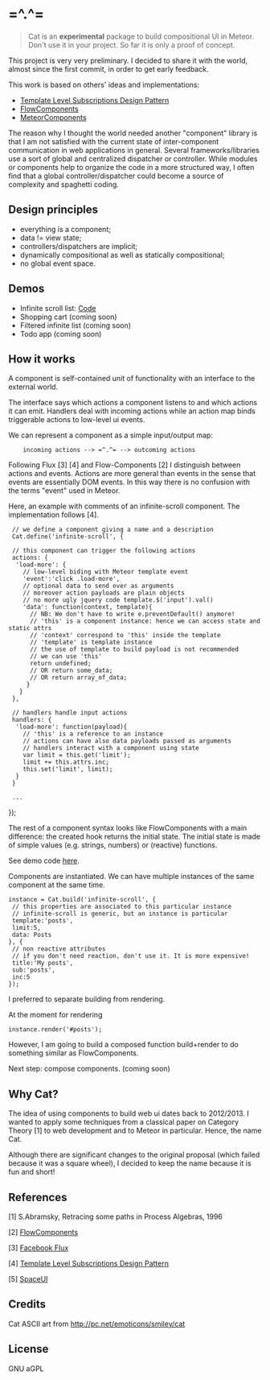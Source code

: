 # =^.^=

> Cat is an **experimental** package to build compositional UI in Meteor.
> Don't use it in your project. So far it is only a proof of concept.

This project is very very preliminary. I decided to share it with the world,
almost since the first commit, in order to get early feedback.

This work is based on others' ideas and implementations:

* [Template Level Subscriptions Design Pattern](https://www.discovermeteor.com/blog/template-level-subscriptions/)
* [FlowComponents](https://github.com/meteorhacks/flow-components)
* [MeteorComponents](https://github.com/stubailo/meteor-components)

The reason why I thought the world needed another "component" library is
that I am not satisfied with the current state of inter-component communication
in web applications in general.
Several frameworks/libraries use a sort of global and centralized dispatcher or controller.
While modules or components help to organize the code in a more structured way,
I often find that a global controller/dispatcher could become a source of complexity
and spaghetti coding.


## Design principles

* everything is a component;
* data != view state;
* controllers/dispatchers are implicit;
* dynamically compositional as well as statically compositional;
* no global event space.

## Demos

* Infinite scroll list: [Code](http://github.com/mstn/infinite-scroll-demo) 
* Shopping cart (coming soon)
* Filtered infinite list (coming soon)
* Todo app (coming soon)

## How it works

A component is self-contained unit of functionality with an interface to the external world.

The interface says which actions a component listens to and which actions it can emit.
Handlers deal with incoming actions while an action map binds triggerable actions
to low-level ui events.

We can represent a component as a simple input/output map:

        incoming actions --> =^.^= --> outcoming actions

Following Flux [3] [4] and Flow-Components [2] I distinguish between actions and events.
Actions are more general than events
in the sense that events are essentially DOM events.
In this way there is no confusion with
the terms "event" used in Meteor.

Here, an example with comments of an infinite-scroll component.
The implementation follows [4].

     // we define a component giving a name and a description
     Cat.define('infinite-scroll', {

     // this component can trigger the following actions
     actions: {
      'load-more': {
        // low-level biding with Meteor template event
        'event':'click .load-more',
        // optional data to send over as arguments
        // moreover action payloads are plain objects
        // no more ugly jquery code template.$('input').val()
        'data': function(context, template){
          // NB: We don't have to write e.preventDefault() anymore!
          // 'this' is a component instance: hence we can access state and static attrs
          // 'context' correspond to 'this' inside the template
          // 'template' is template instance
          // the use of template to build payload is not recommended
          // we can use 'this'
          return undefined;
          // OR return some_data;
          // OR return array_of_data;
         }
       }
     },

     // handlers handle input actions
     handlers: {
      'load-more': function(payload){
        // 'this' is a reference to an instance
        // actions can have also data payloads passed as arguments
        // handlers interact with a component using state
        var limit = this.get('limit');
        limit += this.attrs.inc;
        this.set('limit', limit);
      }
     }

     ...

   });

The rest of a component syntax looks like FlowComponents with a main difference:
the created hook returns the initial state. The initial state is made of simple values
(e.g. strings, numbers) or (reactive) functions.

See demo code [here](https://github.com/mstn/infinite-scroll-demo).

Components are instantiated. We can have multiple instances of the same component at
the same time.

    instance = Cat.build('infinite-scroll', {
     // this properties are associated to this particular instance
     // infinite-scroll is generic, but an instance is particular
     template:'posts',
     limit:5,
     data: Posts
    }, {
     // non reactive attributes
     // if you don't need reaction, don't use it. It is more expensive!
     title:'My posts',
     sub:'posts',
     inc:5
    });

I preferred to separate building from rendering.

At the moment for rendering

    instance.render('#posts');

However, I am going to build a composed function build+render to do something similar
as FlowComponents.

Next step: compose components. (coming soon)


## Why Cat?

The idea of using components to build web ui dates back to 2012/2013.
I wanted to apply some techniques from a classical paper
on Category Theory [1] to web development and to Meteor in particular.
Hence, the name Cat.

Although there are significant changes to the original proposal
(which failed because it was a square wheel),
I decided to keep the name because it is fun and short!


## References

[1] S.Abramsky, Retracing some paths in Process Algebras, 1996

[2] [FlowComponents](https://github.com/meteorhacks/flow-components)

[3] [Facebook Flux](https://facebook.github.io/flux/)

[4] [Template Level Subscriptions Design Pattern](https://www.discovermeteor.com/blog/template-level-subscriptions/)

[5] [SpaceUI](https://github.com/CodeAdventure/space-ui/)

## Credits

Cat ASCII art from
http://pc.net/emoticons/smiley/cat

## License

GNU aGPL
